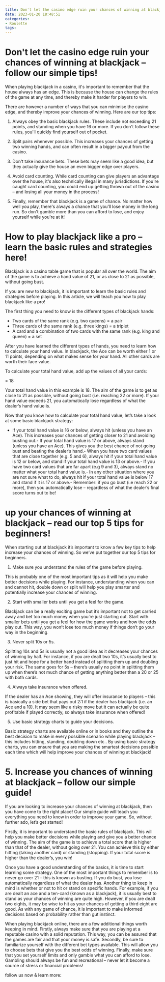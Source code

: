 ```yaml
---
title: Don't let the casino edge ruin your chances of winning at blackjack – follow our simple tips!
date: 2023-01-20 18:48:51
categories:
- Roulette
tags:
---
```



#  Don't let the casino edge ruin your chances of winning at blackjack – follow our simple tips!

When playing blackjack in a casino, it's important to remember that the house always has an edge. This is because the house can change the rules of the game at any time, and thereby make it harder for players to win.

There are however a number of ways that you can minimise the casino edge, and thereby improve your chances of winning. Here are our top tips:

1. Always obey the basic blackjack rules. These include not exceeding 21 points, and standing when you have 16 or more. If you don't follow these rules, you'll quickly find yourself out of pocket.

2. Split pairs whenever possible. This increases your chances of getting two winning hands, and can often result in a bigger payout from the casino.

3. Don't take insurance bets. These bets may seem like a good idea, but they actually give the house an even bigger edge over players.

4. Avoid card counting. While card counting can give players an advantage over the house, it's also technically illegal in many jurisdictions. If you're caught card counting, you could end up getting thrown out of the casino – and losing all your money in the process!

5. Finally, remember that blackjack is a game of chance. No matter how well you play, there's always a chance that you'll lose money in the long run. So don't gamble more than you can afford to lose, and enjoy yourself while you're at it!

#  How to play blackjack like a pro – learn the basic rules and strategies here!

Blackjack is a casino table game that is popular all over the world. The aim of the game is to achieve a hand value of 21, or as close to 21 as possible, without going bust.

If you are new to blackjack, it is important to learn the basic rules and strategies before playing. In this article, we will teach you how to play blackjack like a pro!

The first thing you need to know is the different types of blackjack hands:

* Two cards of the same rank (e.g. two queens) = a pair
* Three cards of the same rank (e.g. three kings) = a triplet
* A card and a combination of two cards with the same rank (e.g. king and queen) = a set

After you have learned the different types of hands, you need to learn how to calculate your hand value. In blackjack, the Ace can be worth either 1 or 11 points, depending on what makes sense for your hand. All other cards are worth their face value.

To calculate your total hand value, add up the values of all your cards:
















 
= 18

 
Your total hand value in this example is 18. The aim of the game is to get as close to 21 as possible, without going bust (i.e. reaching 22 or more). If your hand value exceeds 21, you automatically lose regardless of what the dealer’s hand value is.

Now that you know how to calculate your total hand value, let’s take a look at some basic blackjack strategy: 


- If your total hand value is 16 or below, always hit (unless you have an Ace). This increases your chances of getting closer to 21 and avoiding busting out.- If your total hand value is 17 or above, always stand (unless you have an Ace). This gives you the best chance of not going bust and beating the dealer’s hand.- When you have two card values that are close together (e.g. 5 and 6), always hit if your total hand value is 12 or below, and stand if your total hand value is 13 or above.- If you have two card values that are far apart (e.g 9 and 3), always stand no matter what your total hand value is.- In any other situation where you are not sure what to do, always hit if your total hand value is below 17 and stand if it is 17 or above.- Remember: if you go bust (i.e reach 22 or more), then you automatically lose – regardless of what the dealer’s final score turns out to be!

#  up your chances of winning at blackjack – read our top 5 tips for beginners!

When starting out at blackjack it’s important to know a few key tips to help increase your chances of winning. So we’ve put together our top 5 tips for beginners.

1. Make sure you understand the rules of the game before playing.

This is probably one of the most important tips as it will help you make better decisions while playing. For instance, understanding when you can and cannot hit, double down or split will help you play smarter and potentially increase your chances of winning.

2. Start with smaller bets until you get a feel for the game.

Blackjack can be a really exciting game but it’s important not to get carried away and bet too much money when you’re just starting out. Start with smaller bets until you get a feel for how the game works and how the odds play out. This way, you won’t lose too much money if things don’t go your way in the beginning.

3. Never split 10s or 5s.

Splitting 10s and 5s is usually not a good idea as it decreases your chances of winning by half. For instance, if you are dealt two 10s, it’s usually best to just hit and hope for a better hand instead of splitting them up and doubling your risk. The same goes for 5s – there’s usually no point in splitting them up when there’s not much chance of getting anything better than a 20 or 25 with both cards.

4. Always take insurance when offered.

If the dealer has an Ace showing, they will offer insurance to players – this is basically a side bet that pays out 2:1 if the dealer has blackjack (i.e. an Ace and a 10). It may seem like a risky move but it can actually be quite profitable if played correctly, so always take insurance when offered!

5. Use basic strategy charts to guide your decisions.

Basic strategy charts are available online or in books and they outline the best decision to make in every possible scenario while playing blackjack – this includes hitting, standing, doubling down etc.. By using basic strategy charts, you can ensure that you are making the smartest decisions possible each time which will help improve your chances of winning at blackjack!

# 5. Increase you chances of winning at blackjack – follow our simple guide!

If you are looking to increase your chances of winning at blackjack, then you have come to the right place! Our simple guide will teach you everything you need to know in order to improve your game. So, without further ado, let’s get started!

Firstly, it is important to understand the basic rules of blackjack. This will help you make better decisions while playing and give you a better chance of winning. The aim of the game is to achieve a total score that is higher than that of the dealer, without going over 21. You can achieve this by either hitting (taking another card) or standing (stopping). If your total score is higher than the dealer’s, you win!

Once you have a good understanding of the basics, it is time to start learning some strategy. One of the most important things to remember is to never go over 21 – this is known as busting. If you do bust, you lose automatically regardless of what the dealer has. Another thing to keep in mind is whether or not to hit or stand on specific hands. For example, if you are dealt an ace and a ten-card (known as a blackjack), it is usually best to stand as your chances of winning are quite high. However, if you are dealt two eights, it may be wise to hit as your chances of getting a third eight are good. As with any game of chance, it is important to make informed decisions based on probability rather than gut instinct.

When playing blackjack online, there are a few additional things worth keeping in mind. Firstly, always make sure that you are playing at a reputable casino with a solid reputation. This way, you can be assured that the games are fair and that your money is safe. Secondly, be sure to familiarize yourself with the different bet types available. This will allow you to choose bets that give you the best odds of winning. Finally, make sure that you set yourself limits and only gamble what you can afford to lose. Gambling should always be fun and recreational – never let it become a source of stress or financial problems!

follow us now & learn more: